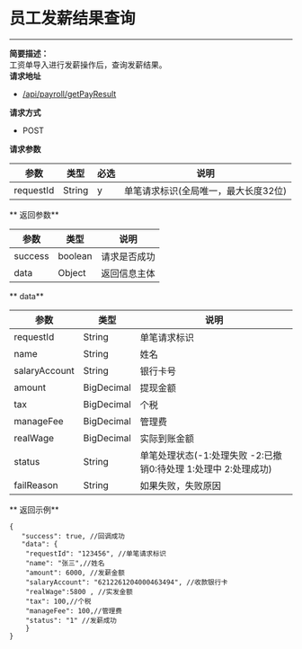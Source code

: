 # 员工发薪结果查询

---

**简要描述：**  
   工资单导入进行发薪操作后，查询发薪结果。   
**请求地址**

* [/api/payroll/getPayResult](https://openapiqa.gongmall.com/api/payroll/getPayResult)   

**请求方式**

* POST

**请求参数**

| 参数 | 类型 | 必选 | 说明 |
| --- | --- | --- | --- |
| requestId | String | y | 单笔请求标识\(全局唯一，最大长度32位\) |

** 返回参数**

| 参数 | 类型 | 说明 |
| --- | --- | --- |
| success | boolean | 请求是否成功 |
| data | Object | 返回信息主体 |

** data**

| 参数 | 类型 | 说明 |
| --- | --- | --- |
| requestId | String | 单笔请求标识 |
| name | String | 姓名 |
| salaryAccount | String | 银行卡号 |
| amount | BigDecimal | 提现金额 |
| tax | BigDecimal | 个税 |
| manageFee | BigDecimal | 管理费 |
| realWage | BigDecimal | 实际到账金额 |
| status | String | 单笔处理状态\(-1:处理失败 -2:已撤销0:待处理 1:处理中 2:处理成功\) |
| failReason | String | 如果失败，失败原因 |

** 返回示例**

```
{ 
   "success": true, //回调成功
   "data": { 
	"requestId": "123456", //单笔请求标识
	"name": "张三",//姓名
	"amount": 6000, //发薪金额
	"salaryAccount": "6212261204000463494", //收款银行卡
	"realWage":5800 , //实发金额
	"tax": 100,//个税
	"manageFee": 100,//管理费
	"status": "1" //发薪成功
	}
}
```



